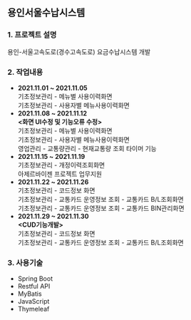 ## 용인서울수납시스템
### 1. 프로젝트 설명
용인-서울고속도로(경수고속도로) 요금수납시스템 개발
### 2. 작업내용
 - **2021.11.01 ~ 2021.11.05**   
 기초정보관리 - 메뉴별 사용이력화면   
 기초정보관리 - 사용자별 메뉴사용이력화면
 - **2021.11.08 ~ 2021.11.12**   
 **<화면 UI수정 및 기능오류 수정>**   
 기초정보관리 - 메뉴별 사용이력화면   
 기초정보관리 - 사용자별 메뉴사용이력화면  
 영업관리 - 교통량관리 - 현재교통량 조회 타이머 기능   
 - **2021.11.15 ~ 2021.11.19**   
 기초정보관리 - 개정이력조회화면   
 아제르바이젠 프로젝트 업무지원   
 - **2021.11.22 ~ 2021.11.26**  
 기초정보관리 - 코드정보 화면   
 기초정보관리 - 교통카드 운영정보 조회 - 교통카드 B/L조회화면   
 기초정보관리 - 교통카드 운영정보 조회 - 교통카드 BIN관리화면   
 - **2021.11.29 ~ 2021.11.30**   
 **<CUD기능개발>**    
 기초정보관리 - 코드정보 화면   
 기초정보관리 - 교통카드 운영정보 조회 - 교통카드 B/L조회화면   

### 3. 사용기술   
 - Spring Boot
 - Restful API
 - MyBatis
 - JavaScript
 - Thymeleaf
